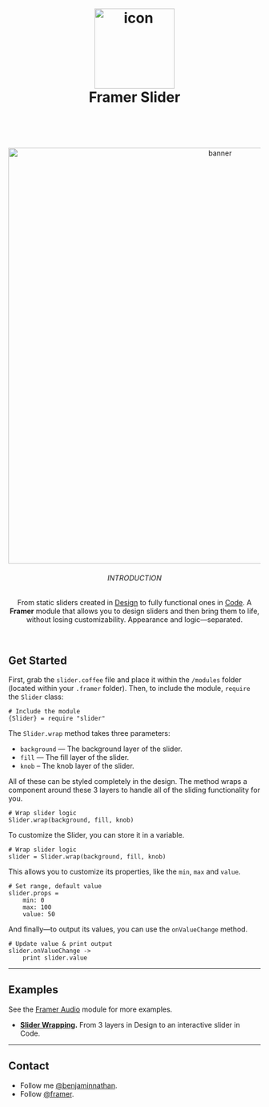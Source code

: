<h1 align="center">
  <img src="https://d.pr/i/TZ2kXs+" width="160" alt="icon"><br>
  Framer Slider<br>
  <br>
</h1>
<br>
<p align="center">  
  <img src="https://d.pr/i/ZvUZUC+" width="830" alt="banner">
  <br>
  <h6 align="center">INTRODUCTION</h6>
  <p align="center">From static sliders created in <a href="https://framer.com/features/design?utm_source=github&utm_medium=link&utm_campaign=framer_slider_benjamin">Design</a> to fully functional ones in <a href="https://framer.com/features/code?utm_source=github&utm_medium=link&utm_campaign=framer_slider_benjamin">Code</a>. A <strong>Framer</strong> module that allows you to design sliders and then bring them to life, without losing customizability. Appearance and logic—separated.</p>
</p>
<br>


## Get Started
First, grab the `slider.coffee` file and place it within the `/modules` folder (located within your `.framer` folder).
Then, to include the module, `require` the `Slider` class:

```
# Include the module
{Slider} = require "slider"
```


The `Slider.wrap` method takes three parameters:
- `background` — The background layer of the slider.
- `fill` — The fill layer of the slider.
- `knob` – The knob layer of the slider.

All of these can be styled completely in the design. The method wraps a component around these 3 layers to handle all of the sliding functionality for you. 

```
# Wrap slider logic
Slider.wrap(background, fill, knob)
```

To customize the Slider, you can store it in a variable.

```
# Wrap slider logic
slider = Slider.wrap(background, fill, knob)
```

This allows you to customize its properties, like the `min`, `max` and `value`.

```
# Set range, default value
slider.props = 
	min: 0
	max: 100
	value: 50
```

And finally—to output its values, you can use the `onValueChange` method.

```
# Update value & print output
slider.onValueChange ->
	print slider.value
```

---

## Examples
See the [Framer Audio](https://github.com/benjamindenboer/FramerAudio) module for more examples.

- **[Slider Wrapping](https://framer.cloud/BlHxd).** From 3 layers in Design to an interactive slider in Code.

---

## Contact
- Follow me <a href="https://twitter.com/benjaminnathan">@benjaminnathan</a>.
- Follow <a href="https://twitter.com/framer">@framer</a>.
